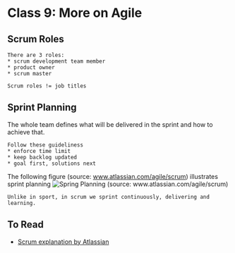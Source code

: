 # Class 9: More on Agile

## Scrum Roles

```{important}
There are 3 roles:
* scrum development team member
* product owner
* scrum master

Scrum roles != job titles
```

## Sprint Planning

The whole team defines what will be delivered in the sprint and how to achieve that.

```{important}
Follow these guideliness
* enforce time limit
* keep backlog updated
* goal first, solutions next 
```

The following figure (source: www.atlassian.com/agile/scrum) illustrates sprint planning
![Spring Planning (source: www.atlassian.com/agile/scrum)](https://wac-cdn.atlassian.com/dam/jcr:d898416a-7850-4cb8-a283-915a1f377ad6/sprint%20planning%20diagram.svg?cdnVersion=1001)

```{note}
Unlike in sport, in scrum we sprint continuously, delivering and learning.
```

## To Read

* [Scrum explanation by Atlassian](https://www.atlassian.com/agile/scrum)